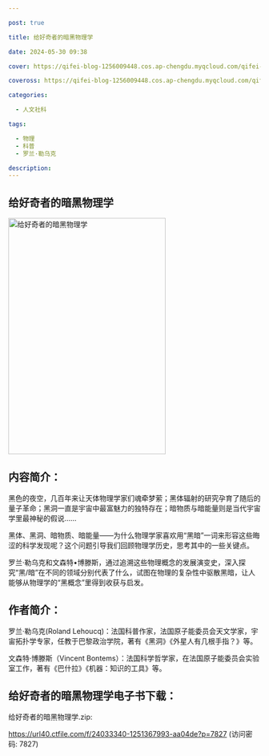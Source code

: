 ```yaml
---

post: true

title: 给好奇者的暗黑物理学

date: 2024-05-30 09:38

cover: https://qifei-blog-1256009448.cos.ap-chengdu.myqcloud.com/qifei-blog/64ceecbb1ddac507cc36d4d9.jpg

coveross: https://qifei-blog-1256009448.cos.ap-chengdu.myqcloud.com/qifei-blog/64ceecbb1ddac507cc36d4d9.jpg

categories:

  - 人文社科

tags:

  - 物理
  - 科普
  - 罗兰·勒乌克

description:
---
```


## 给好奇者的暗黑物理学

<img alt="给好奇者的暗黑物理学" class="aligncenter loaded" data-was-processed="true" decoding="async" fetchpriority="high" height="471" src="https://qifei-blog-1256009448.cos.ap-chengdu.myqcloud.com/qifei-blog/64ceecbb1ddac507cc36d4d9.jpg" style="cursor: zoom-in;" width="314"/>

## 内容简介：

黑色的夜空，几百年来让天体物理学家们魂牵梦萦；黑体辐射的研究孕育了随后的量子革命；黑洞一直是宇宙中最富魅力的独特存在；暗物质与暗能量则是当代宇宙学里最神秘的假说……

黑体、黑洞、暗物质、暗能量——为什么物理学家喜欢用“黑暗”一词来形容这些晦涩的科学发现呢？这个问题引导我们回顾物理学历史，思考其中的一些关键点。

罗兰·勒乌克和文森特•博滕斯，通过追溯这些物理概念的发展演变史，深入探究“黑/暗”在不同的领域分别代表了什么，试图在物理的复杂性中驱散黑暗，让人能够从物理学的“黑概念”里得到收获与启发。

## 作者简介：

罗兰·勒乌克(Roland Lehoucq)：法国科普作家，法国原子能委员会天文学家，宇宙拓扑学专家，任教于巴黎政治学院，著有《黑洞》《外星人有几根手指？》等。

文森特·博滕斯（Vincent Bontems）：法国科学哲学家，在法国原子能委员会实验室工作，著有《巴什拉》《机器：知识的工具》等。

## 给好奇者的暗黑物理学电子书下载：

给好奇者的暗黑物理学.zip: 

https://url40.ctfile.com/f/24033340-1251367993-aa04de?p=7827 (访问密码: 7827)
